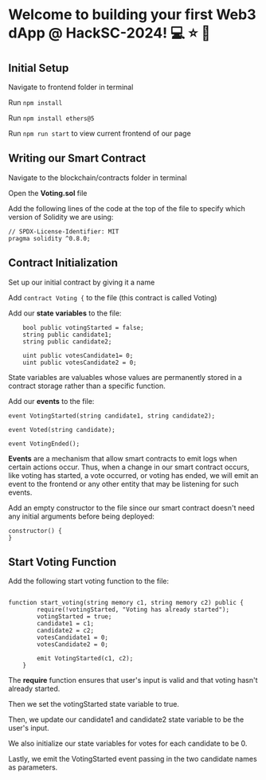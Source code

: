 # Welcome to building your first Web3 dApp @ HackSC-2024! 💻 ⭐️ 🥳


## Initial Setup 
Navigate to frontend folder in terminal

Run `npm install`

Run `npm install ethers@5`

Run `npm run start` to view current frontend of our page

## Writing our Smart Contract
 
 Navigate to the blockchain/contracts folder in terminal

 Open the **Voting.sol** file

 Add the following lines of the code at the top of the file to specify which version of Solidity we are using:

```solidity
// SPDX-License-Identifier: MIT
pragma solidity ^0.8.0;
```


## Contract Initialization

Set up our initial contract by giving it a name

Add `contract Voting {` to the file (this contract is called Voting)

Add our **state variables** to the file: 

```solidity 
    bool public votingStarted = false;
    string public candidate1;
    string public candidate2;

    uint public votesCandidate1= 0;
    uint public votesCandidate2 = 0;
```

State variables are valuables whose values are permanently stored in a contract storage rather than a specific function.


Add our **events** to the file:

```solidity
event VotingStarted(string candidate1, string candidate2);

event Voted(string candidate);

event VotingEnded();
```

**Events** are a mechanism that allow smart contracts to emit logs when certain actions occur. Thus, when a change in our smart contract occurs, like voting has started, a vote occurred, or voting has ended, we will emit an event to the frontend or any other entity that may be listening for such events.


Add an empty constructor to the file since our smart contract doesn't need any initial arguments before being deployed: 

```solidity
constructor() {
}
```

## Start Voting Function
Add the following start voting function to the file:

```solidity

function start_voting(string memory c1, string memory c2) public {
        require(!votingStarted, "Voting has already started");
        votingStarted = true;
        candidate1 = c1;
        candidate2 = c2;
        votesCandidate1 = 0;
        votesCandidate2 = 0;

        emit VotingStarted(c1, c2);
    }

```

The **require** function ensures that user's input is valid and that voting hasn't already started.

Then we set the votingStarted state variable to true.

Then, we update our candidate1 and candidate2 state variable to be the user's input.

We also initialize our state variables for votes for each candidate to be 0.

Lastly, we emit the VotingStarted event passing in the two candidate names as parameters.















